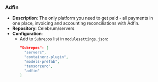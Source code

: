 ### Adfin

* **Description**: The only platform you need to get paid - all payments in one place, invoicing and accounting reconciliations with Adfin.
* **Repository**: Celebrum/servers
* **Configuration**:
  - Add to `Subrepos` list in `modulesettings.json`:
    ```json
    "Subrepos": [
      "servers",
      "containerz-plugin",
      "models-prefab",
      "tensorzero",
      "adfin"
    ]
    ```
